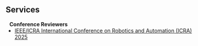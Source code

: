 ## Services

<h4 style="margin:0 10px 0;">Conference Reviewers</h4>

<ul style="margin:0 0 5px;">
  <li><a href="http://2025.ieee-icra.org/"><autocolor>IEEE/ICRA International Conference on Robotics and Automation (ICRA) 2025</autocolor></a></li>
</ul>

